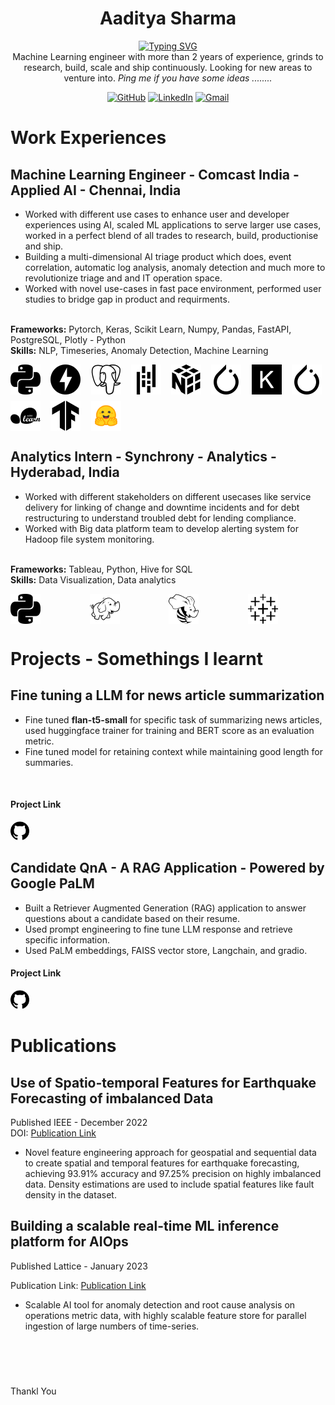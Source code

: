 
<h1 align = 'center'> Aaditya Sharma </h1>
<p align = 'center'>
<a href="https://git.io/typing-svg"><img src="https://readme-typing-svg.demolab.com?font=Fira+Code&duration=5500&pause=1500&color=3FAE18&background=010A06B0&center=true&vCenter=true&random=false&width=435&lines=I+am+a+Data+Scientist;I+am+a+Software+Engineer;I+am+a++Machine+Learning+Engineer" alt="Typing SVG" /></a>
<br>
 Machine Learning engineer with more than 2 years of experience, grinds to research, build, scale and ship continuously.
 Looking for new areas to venture into. 
 <i>Ping me if you have some ideas ........ </i>
 <!-- ## Connect with me -->
<div align="center">
	<!-- <a href="http://nomaniqbal.epizy.com/" target="_blank"><img src="https://img.icons8.com/bubbles/50/000000/web.png" title="WebSite" alt="WebSite"/></a> -->
	<a href="https://github.com/aadityasanjay0801" target="_blank"><img src="https://img.icons8.com/bubbles/50/000000/github.png" title="Github Profile" alt="GitHub"/></a>
	<a href="https://www.linkedin.com/in/aadityashar/" target="_blank"><img src="https://img.icons8.com/bubbles/50/000000/linkedin.png" title="Linkedin Profile" alt="LinkedIn"/></a>
	<!-- <a href="https://www.facebook.com/thenomaniqbal/" target="_blank"><img src="https://img.icons8.com/bubbles/50/000000/facebook-new.png" title="Facebook Profile" alt="Facebook"/></a> -->
	<!-- <a href="https://www.instagram.com/thenomaniqbal/" target="_blank"><img src="https://img.icons8.com/bubbles/50/000000/instagram.png" title="Instagram Profile" alt="Instagram"/></a> -->
	<a href="mailto:aadityasanjay08@gmail.com" target="_blank"><img src="https://img.icons8.com/bubbles/50/000000/gmail.png" title="Email Me:" alt="Gmail"/></a>
</div>

<h1> Work Experiences </h1>


<h2> Machine Learning Engineer - Comcast India - Applied AI - Chennai, India </h2>

<ul>
<li> Worked with different use cases to enhance user and developer experiences using AI, scaled ML applications to serve larger use cases, worked in a perfect blend of all trades to research, build, productionise and ship. </li>
<li> Building a multi-dimensional AI triage product which does, event correlation, automatic log analysis, anomaly detection and much more to revolutionize triage and and IT operation space. </li>
<li> Worked with novel use-cases in fast pace environment, performed user studies to bridge gap in product and requirments. </li>
</ul>
<br>
<b>Frameworks:</b> Pytorch, Keras, Scikit Learn, Numpy, Pandas, FastAPI, PostgreSQL, Plotly - Python
<br>
<b>Skills:</b> NLP, Timeseries, Anomaly Detection, Machine Learning

<p>
	<div style="display: grid; grid-template-columns: repeat(auto-fit, minmax(48px, 1fr)); gap: 10px;">
  <img src="icons/python.svg" width="48" height="48" alt="Icon 2 description">
  <img src="icons/fastapi.svg" width="48" height="48" alt="Icon 2 description">
  <img src="icons/postgresql.svg" width="48" height="48" alt="Icon 2 description">
  <img src="icons/pandas.svg" width="48" height="48" alt="Icon 2 description">
  <img src="icons/numpy.svg" width="48" height="48" alt="Icon 2 description">
  <img src="icons/pytorch.svg" width="48" height="48" alt="Icon 1 description">
  <img src="icons/keras.svg" width="48" height="48" alt="Icon 2 description">
  <img src="icons/pytorch.svg" width="48" height="48" alt="Icon 2 description">
  <img src="icons/scikitlearn.svg" width="48" height="48" alt="Icon 2 description">
  <img src="icons/tensorflow.svg" width="48" height="48" alt="Icon 2 description">
  <img src="icons/hf-logo.svg" width="48" height="48" alt="Icon 2 description">

  </div>
</p>


<h2> Analytics Intern -  Synchrony - Analytics - Hyderabad, India </h2>
<ul>
<li> Worked with different stakeholders on different usecases like service delivery for linking of change and downtime incidents and for debt restructuring to understand troubled debt for lending compliance.</li>
<li> Worked with Big data platform team to develop alerting system for Hadoop file system monitoring.</li>
</ul>
<br>
<b>Frameworks:</b> Tableau, Python, Hive for SQL
<br>
<b>Skills:</b> Data Visualization, Data analytics

<p>
	<div style="display: grid; grid-template-columns: repeat(auto-fit, minmax(48px, 1fr)); gap: 2px;">
  <img src="icons/python.svg" width="48" height="48" alt="Icon 2 description">
  <img src="icons/apachehadoop.svg" width="48" height="48" alt="Icon 2 description">
  <img src="icons/apachehive.svg" width="48" height="48" alt="Icon 2 description">
  <img src="icons/tableau.svg" width="48" height="48" alt="Icon 2 description">
  </div>       
</p>


<h1> Projects - Somethings I learnt </h1>
<h2> Fine tuning a LLM for news article summarization </h2>
<ul>
<li> Fine tuned <b>flan-t5-small</b> for specific task of summarizing news articles, used huggingface trainer for training and BERT score as an evaluation metric. </li>
<li> Fine tuned model for retaining context while maintaining good length for summaries. </li>
</ul>
<br>

<h4 href = "https://github.com/aadityasanjay0801/llm-fine-tuning"> Project Link </h4>
<a href="https://github.com/aadityasanjay0801/llm-fine-tuning">
  <img src="icons/github.svg"width="30" height="30" alt="https://github.com/aadityasanjay0801/llm-fine-tuning">
</a>
<!-- <img src="" width="30" height="30" link = "https://github.com/aadityasanjay0801/llm-fine-tuning" alt="Icon 2 description">  -->


<h2> Candidate QnA - A RAG Application - Powered by Google PaLM </h2>
<ul>
<li> Built a Retriever Augmented Generation (RAG) application to answer questions about a candidate based on their resume.</li>
<li> Used prompt engineering to fine tune LLM response and retrieve specific information.</li>
<li> Used PaLM embeddings, FAISS vector store, Langchain, and gradio.</li>
</ul>

<h4 href = "https://github.com/aadityasanjay0801/llm-fine-tuning"> Project Link </h4>
<a href="https://github.com/aadityasanjay0801/candidate-qna ">
  <img src="icons/github.svg"width="30" height="30" alt="https://github.com/aadityasanjay0801/candidate-qna">
</a>


<h1> Publications </h1>

<h2> Use of Spatio-temporal Features for Earthquake Forecasting of imbalanced Data </h2>
Published IEEE - December 2022 <br>
DOI: <a href="https://doi.org/10.1109/ICIIET55458.2022.9967687"> Publication Link</a>
<ul>
<li> Novel feature engineering approach for geospatial and sequential data to create spatial and temporal features for
earthquake forecasting, achieving 93.91% accuracy and 97.25% precision on highly imbalanced data. Density
estimations are used to include spatial features like fault density in the dataset.</li>
</ul>

<h2> Building a scalable real-time ML inference platform for AIOps </h2>
Published Lattice - January 2023 <br>

Publication Link: <a href="https://adasci.org/lattice-volume-4-issue-1/building-a-scalable-real-time-ml-inference-platform-for-aiops/"> Publication Link</a>

<ul>
<li> Scalable AI tool for anomaly detection and root cause analysis on operations metric data, with highly scalable
feature store for parallel ingestion of large numbers of time-series.</li>
</ul>


<br><br>
<h1></h1>
Thankl You



